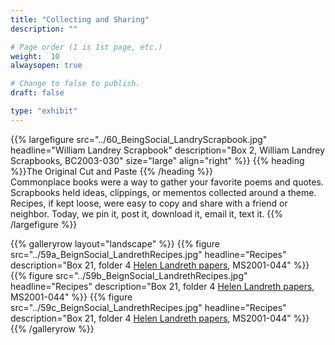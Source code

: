 ```yaml
---
title: "Collecting and Sharing"
description: ""

# Page order (1 is 1st page, etc.)
weight:  10
alwaysopen: true

# Change to false to publish.
draft: false

type: "exhibit"
---
```


{{% largefigure src="../60_BeingSocial_LandryScrapbook.jpg"
                headline="William Landrey Scrapbook"
                description="Box 2, William Landrey Scrapbooks, BC2003-030"
                size="large" align="right" %}}
{{% heading %}}The Original Cut and Paste
{{% /heading %}}  
Commonplace books were a way to gather your favorite poems and quotes. Scrapbooks held ideas, clippings, or mementos collected around a theme. Recipes, if kept loose, were easy to copy and share with a friend or neighbor. Today, we pin it, post it, download it, email it, text it.
{{% /largefigure %}}

{{% galleryrow layout="landscape" %}}
{{% figure src="../59a_BeignSocial_LandrethRecipes.jpg"
            headline="Recipes"
            description="Box 21, folder 4 [Helen Landreth papers](https://bc-primo.hosted.exlibrisgroup.com/primo-explore/fulldisplay?docid=ALMA-BC21359576400001021&context=L&vid=bclib_new&search_scope=bcl&tab=bcl_only&lang=en_US), MS2001-044"
%}}
{{% figure src="../59b_BeignSocial_LandrethRecipes.jpg"
            headline="Recipes"
            description="Box 21, folder 4 [Helen Landreth papers](https://bc-primo.hosted.exlibrisgroup.com/primo-explore/fulldisplay?docid=ALMA-BC21359576400001021&context=L&vid=bclib_new&search_scope=bcl&tab=bcl_only&lang=en_US), MS2001-044"
%}}
{{% figure src="../59c_BeignSocial_LandrethRecipes.jpg"
            headline="Recipes"
            description="Box 21, folder 4 [Helen Landreth papers](https://bc-primo.hosted.exlibrisgroup.com/primo-explore/fulldisplay?docid=ALMA-BC21359576400001021&context=L&vid=bclib_new&search_scope=bcl&tab=bcl_only&lang=en_US), MS2001-044"
%}}
{{% /galleryrow %}}
